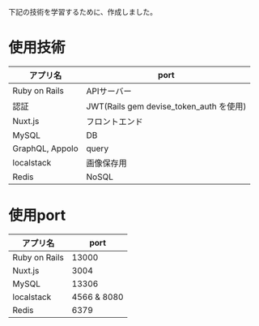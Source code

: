 下記の技術を学習するために、作成しました。

# 使用技術
| アプリ名 | port |
| ---- | ---- |
| Ruby on Rails | APIサーバー |
| 認証 | JWT(Rails gem devise_token_auth を使用) |
| Nuxt.js | フロントエンド |
| MySQL | DB |
| GraphQL, Appolo | query |
| localstack | 画像保存用 |
| Redis | NoSQL |

# 使用port
| アプリ名 | port |
| ---- | ---- |
| Ruby on Rails | 13000 |
| Nuxt.js | 3004 |
| MySQL | 13306 |
| localstack | 4566 & 8080 |
| Redis | 6379 |